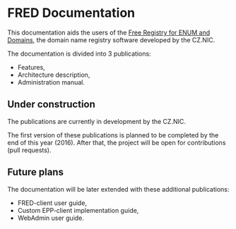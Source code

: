 
# FRED Documentation

This documentation aids the users of the [Free Registry for ENUM and 
Domains](https://fred.nic.cz), the domain name registry software
developed by the CZ.NIC.

The documentation is divided into 3 publications:

* Features,
* Architecture description,
* Administration manual.

## Under construction

The publications are currently in development by the CZ.NIC.

The first version of these publications is planned to be completed by the end
of this year (2016). 
After that, the project will be open for contributions (pull requests).

## Future plans

The documentation will be later extended with these additional publications:

* FRED-client user guide,
* Custom EPP-client implementation guide,
* WebAdmin user guide.
